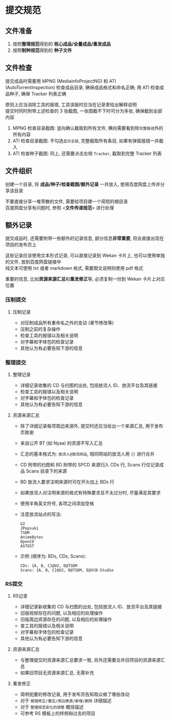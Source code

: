 # 提交规范

## 文件准备

1. 按照**整理规范**得到的 **核心成品/全量成品/重发成品**
2. 按照**制种规范**得到的 **种子文件**

## 文件检查

提交成品时需要用 MPNG (MediainfoProjectNG) 和 ATI (AutoTorrentInspection) 检查成品目录, 确保成品格式和命名正确; 用 ATI 检查成品种子, 确保 Tracker 列表正确

原则上应当消除工具的报错, 工具误报时应当在记录里给出解释说明  
提交时同时附带上述检查的 3 张截图, 一张图截不下时可分为多张, 确保截到全部内容  

1. MPNG 检查目录截图: 竖向确认截取到所有文件, 横向需要看到除`完整路径`外的所有内容
2. ATI 检查目录截图: 不勾选`显示全部`, 完整截取所有条目, 如果有弹窗报错一并截入
3. ATI 检查种子截图: 同上, 还需要点击左侧 `Tracker`, 截取到完整 Tracker 列表 

## 文件组织

创建一个目录, 将 **成品/种子/检查截图/额外记录** 一并放入, 使用百度网盘上传并分享该目录

不要直接分享一堆零散的文件, 需要给项目建一个简短的根目录  
百度网盘分享有问题时, 参照 <**文件传递规范**> 进行处理

## 额外记录

提交成品时, 还需要附带一些额外的记录信息, 部分信息**非常重要**, 将会直接出现在项目的发布页上

这些记录应该使用文本形式记录, 可以直接记录到 Wekan 卡片上, 也可以使用单独的文件, 放到百度网盘链接中  
纯文本可使用 txt 或者 markdown 格式, 需要图文说明则使用 pdf 格式  

重要的信息, 比如**资源来源汇总**和**重发修正**等, 必须复制一份到 Wekan 卡片上对应位置

### 压制提交

1. 压制记录

    - 对压制成品所有重命名之外的变动 (章节修改等)
    - 压制之前的复杂操作 
    - 检查工具的报错以及相关说明
    - 对字幕和字体包的检查记录
    - 其他认为有必要告知下游的信息

### 整理提交

1. 整理记录

    - 详细记录收集的 CD 与扫图的出处, 包括放流人 ID、放流平台及其链接
    - 检查工具的报错以及相关说明
    - 对字幕和字体包的检查记录
    - 其他认为有必要告知下游的信息

2. 资源来源汇总

    - 除了详细记录每项周边来源外, 提交时还应当给出一个来源汇总, 用于发布页致谢
    - 来自公开 BT (如 Nyaa) 的资源不写入汇总
    - 汇总的基本格式为: `放流人@放流网站`, 相同网站的放流人用 `{}` 进行合并
    - CD 附带的扫图和 BD 附带的 SPCD 来源归入 CDs 行, Scans 行仅记录成品 Scans 目录下的来源
    - BD 放流人要求注明来源时可在开头加上 BDs 行
    - 如果放流人对注明来源的格式有特殊要求且不太过分时, 尽量满足其要求
    - 使用半角英文符号, 各项之间添加空格
    - 注意放流站点的写法:
    
        ```text
        U2
        JPopsuki
        TSDM
        AnimeBytes
        OpenCD
        ASTOST
        ```
    - 示例 (顺序为: BDs, CDs, Scans):
    
        ```text
        CDs: {A, B, C}@U2, D@TSDM
        Scans: {A, B, C}@U2, D@TSDM, E@VCB-Studio
        ```

### RS提交

1. RS记录

    - 详细记录新收集的 CD 与扫图的出处, 包括放流人 ID、放流平台及其链接
    - 旧版视频存在的问题, 以及相应的处理操作
    - 旧版周边资源存在的问题, 以及相应的处理操作
    - 查工具的报错以及相关说明
    - 对字幕和字体包的检查记录
    - 其他认为有必要告知下游的信息

2. 资源来源汇总

    - 与整理提交的资源来源汇总要求一致, 另外还需要合并旧项目的资源来源汇总
    - 如果旧项目无资源来源汇总, 无需补充

3. 重发修正

    - 简明扼要的修改记录, 用于发布页告知观众做了哪些改动
    - 对于 `报错修正/重压/周边换源/新增/删除` 详细描述
    - 对于 `整理规范变化的调整` 概括描述
    - 可参考 RS 模板上的样例和过去的项目

